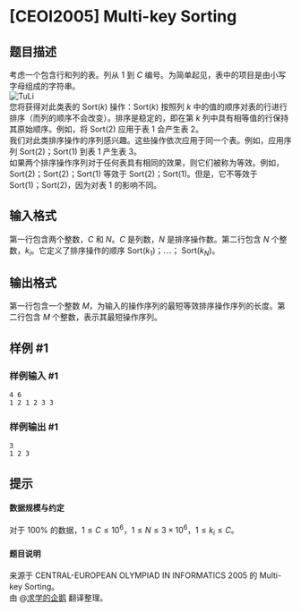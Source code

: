 # [CEOI2005] Multi-key Sorting

## 题目描述

考虑一个包含行和列的表。列从 $1$ 到 $C$ 编号。为简单起见，表中的项目是由小写字母组成的字符串。  
![TuLi](https://cdn.luogu.com.cn/upload/image_hosting/z70sexo1.png)  
您将获得对此类表的 Sort($k$) 操作：Sort($k$) 按照列 $k$ 中的值的顺序对表的行进行排序（而列的顺序不会改变）。排序是稳定的，即在第 $k$ 列中具有相等值的行保持其原始顺序。例如，将 Sort($2$) 应用于表 $1$ 会产生表 $2$。  
我们对此类排序操作的序列感兴趣。这些操作依次应用于同一个表。例如，应用序列 Sort($2$)；Sort($1$) 到表 $1$ 产生表 $3$。  
如果两个排序操作序列对于任何表具有相同的效果，则它们被称为等效。例如，Sort($2$)；Sort($2$)；Sort($1$) 等效于 Sort($2$)；Sort($1$)。但是，它不等效于 Sort($1$)；Sort($2$)，因为对表 $1$ 的影响不同。

## 输入格式

第一行包含两个整数，$C$ 和 $N$。$C$ 是列数，$N$ 是排序操作数。第二行包含 $N$ 个整数，$k_i$。它定义了排序操作的顺序 Sort($k_1$)；$\cdots$； Sort($k_N$)。

## 输出格式

第一行包含一个整数 $M$，为输入的操作序列的最短等效排序操作序列的长度。第二行包含 $M$ 个整数，表示其最短操作序列。

## 样例 #1

### 样例输入 #1
```
4 6
1 2 1 2 3 3
```

### 样例输出 #1

```
3
1 2 3
```

## 提示

#### 数据规模与约定  
对于 $100 \%$ 的数据，$1 \leq C \leq 10^6$，$1 \leq N \leq 3×10^6$，$1 \leq k_i \leq C$。  
#### 题目说明  
来源于 CENTRAL-EUROPEAN OLYMPIAD IN INFORMATICS 2005 的 Multi-key Sorting。  
由 @[求学的企鹅](/user/271784) 翻译整理。
